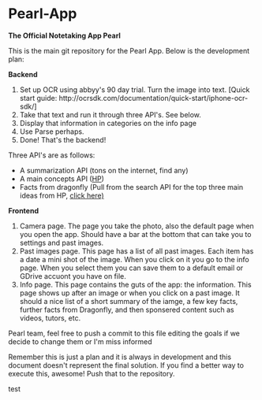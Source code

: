 # Pearl-App

<b>The Official Notetaking App Pearl</b>
<p>This is the main git repository for the Pearl App. Below is the development plan: </p>
<p><b>Backend</b></p>
<ol> 
<li>Set up OCR using abbyy's 90 day trial. Turn the image into text. [Quick start guide: http://ocrsdk.com/documentation/quick-start/iphone-ocr-sdk/]</li>
<li>Take that text and run it through three API's. See below. </li>
  <li>Display that information in categories on the info page</li>
  <li> Use Parse perhaps. </li>
  <li>Done! That's the backend!</li>
</ol>
<p>Three API's are as follows:</p>
<ul>
  <li>A summarization API (tons on the internet, find any)</li>
  <li>A main concepts API (<a href="http://idolondemand.com">HP</a>)</li>
  <li>Facts from dragonfly (Pull from the search API for the top three main ideas from HP, <a href="http://dragonflysearch.com/api/search.php?q=Search+Query">click here)</a></li>
  </ul>
<p><b>Frontend</b></p>
<ol>
<li>Camera page. The page you take the photo, also the default page when you open the app. Should have a bar at the bottom that can take you to settings and past images. </li>
<li>Past images page. This page has a list of all past images. Each item has a date a mini shot of the image. When you click on it you go to the info page. When you select them you can save them to a default email or GDrive accuont you have on file. </li>
<li>Info page. This page contains the guts of the app: the information. This page shows up after an image or when you click on a past image. It should a nice list of a short summary of the iamge, a few key facts, further facts from Dragonfly, and then sponsered content such as videos, tutors, etc.</li>
</ol>
<p>Pearl team, feel free to push a commit to this file editing the goals if we decide to change them or I'm miss informed</p>
<p>Remember this is just a plan and it is always in development and this document doesn't represent the final solution. If you find a better way to execute this, awesome! Push that to the repository. </p>
<p>test</p>